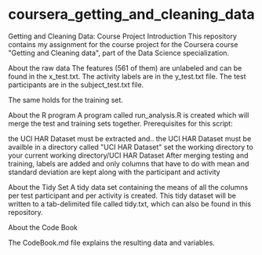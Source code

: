# coursera_getting_and_cleaning_data
Getting and Cleaning Data: Course Project
Introduction
This repository contains my assignment for the course project for the Coursera course "Getting and Cleaning data", part of the Data Science specialization. 

About the raw data
The features (561 of them) are unlabeled and can be found in the x_test.txt. The activity labels are in the y_test.txt file. The test participants are in the subject_test.txt file.

The same holds for the training set.

About the R program 
A program called run_analysis.R is created which will merge the test and training sets together. Prerequisites for this script:

the UCI HAR Dataset must be extracted and..
the UCI HAR Dataset must be availble in a directory called "UCI HAR Dataset"
set the working directory to your current working directory/UCI HAR Dataset
After merging testing and training, labels are added and only columns that have to do with mean and standard deviation are kept along with the participant and activity

About the Tidy Set
A tidy data set containing the means of all the columns per test participant and per activity is created. This tidy dataset will be written to a tab-delimited file called tidy.txt, which can also be found in this repository.

About the Code Book

The CodeBook.md file explains the resulting data and variables.
